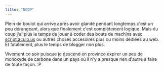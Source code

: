 ```yaml
---
title: "NOOP"
---
```


Plein de boulot qui arrive après avoir glandé pendant longtemps c'est un peu
dérangeant, alors que finalement c'est complètement logique. Mais du coup j'ai
plus le temps de jouer à coder des bouts de machins avec
[script.aculo.us](http://script.aculo.us) ou autres choses accesoires plus ou
moins dédiées au web. Et fatalement, plus le temps de blogger non plus.

Vivement ce soir puisque je descend en province expirer un peu de monoxyde de
carbone dans un pays où il n'y a presque rien d'autre à faire de toute façon.
:P

